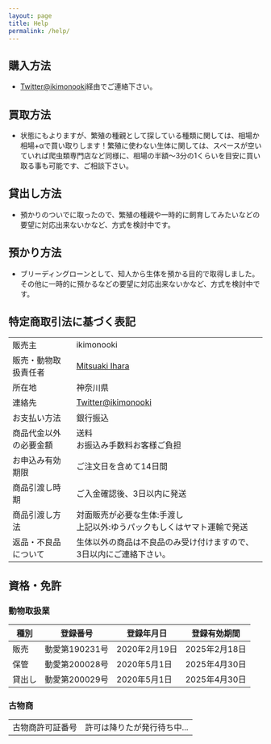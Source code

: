 ```yaml
---
layout: page
title: Help
permalink: /help/
---
```


## 購入方法

* [Twitter@ikimonooki](https://twitter.com/ikimonooki)経由でご連絡下さい。

## 買取方法

* 状態にもよりますが、繁殖の種親として探している種類に関しては、相場か相場+αで買い取りします！繁殖に使わない生体に関しては、スペースが空いていれば爬虫類専門店など同様に、相場の半額〜3分の1くらいを目安に買い取る事も可能です、ご相談下さい。

## 貸出し方法

* 預かりのついでに取ったので、繁殖の種親や一時的に飼育してみたいなどの要望に対応出来ないかなど、方式を検討中です。

## 預かり方法

* ブリーディングローンとして、知人から生体を預かる目的で取得しました。その他に一時的に預かるなどの要望に対応出来ないかなど、方式を検討中です。

## 特定商取引法に基づく表記

|||
| ------- | ------- |
| 販売主 | ikimonooki |
| 販売・動物取扱責任者 | [Mitsuaki Ihara](https://about.me/mitsuaki1229) |
| 所在地 | 神奈川県 |
| 連絡先 | [Twitter@ikimonooki](https://twitter.com/ikimonooki) |
| お支払い方法 | 銀行振込 |
| 商品代金以外の必要金額 | 送料<br>お振込み手数料お客様ご負担 |
| お申込み有効期限 | ご注文日を含めて14日間 |
| 商品引渡し時期 | ご入金確認後、3日以内に発送 |
| 商品引渡し方法 | 対面販売が必要な生体:手渡し<br>上記以外:ゆうパックもしくはヤマト運輸で発送 |
| 返品・不良品について | 生体以外の商品は不良品のみ受け付けますので、3日以内にご連絡下さい。 |

## 資格・免許

### 動物取扱業

| 種別 | 登録番号 | 登録年月日 | 登録有効期間 |
| ------- | ------- | ------- | ------- |
| 販売 | 動愛第190231号 | 2020年2月19日 | 2025年2月18日 |
| 保管 | 動愛第200028号 | 2020年5月1日 | 2025年4月30日 |
| 貸出し | 動愛第200029号 | 2020年5月1日 | 2025年4月30日 |

### 古物商

|||
| ------- | ------- |
| 古物商許可証番号 | 許可は降りたが発行待ち中... |
